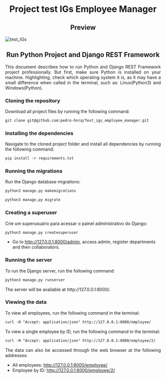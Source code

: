 


<h1 align="center"> Project test IGs Employee Manager </h1>


<h2 align='center'> Preview </h2>

![test_IGs](https://user-images.githubusercontent.com/74242717/230141908-d38a1f48-397e-40d3-9543-71eef4237a85.gif)


<h2 align='center'> Run Python Project and Django REST Framework</h2>

<p align="justify"> This document describes how to run Python and Django REST Framework project professionally. But first, make sure Python is installed on your machine. Highlighting, check which operating system it is, as it may have a small difference when called in the terminal, such as: Linux(Python3) and Windows(Python). </p>

<h3>Cloning the repository</h3>
<p align="justify">Download all project files by running the following command:</p>

```Markdown
git clone git@github.com:pedro-hnrq/Test_igs_employee_manager.git
```

<h3>Installing the dependencies</h3>
<p align="justify">Navigate to the cloned project folder and install all dependencies by running the following command:</p>

```Markdown
pip install -r requirements.txt
```

<h3>Running the migrations</h3>
<p align="justify">Run the Django database migrations: </p>

```Markdown
python3 manage.py makemigrations
```
<p align="justify"> </p>

```Markdown
python3 manage.py migrate
```

<h3>Creating a superuser</h3>
<p align="justify"> Crie um superusuário para acessar o painel administrativo do Django: </p>

```Markdown
python3 manage.py createsuperuser
```

- Go to http://127.0.0.1:8000/admin, access admin, register departments and then collaborators.

<h3>Running the server</h3>
<p align="justify"> To run the Django server, run the following command: </p>

```Markdown
python3 manage.py runserver
```
<p align="justify"> The server will be available at http://127.0.0.1:8000/.</p>

<h3>Viewing the data</h3>
<p align="justify">To view all employees, run the following command in the terminal: </p>

```Markdown
curl -H "Accept: application/json" http://127.0.0.1:8000/employee/
```
<p align="justify">To view a single employee by ID, run the following command in the terminal: </p>

```Markdown
curl -H "Accept: application/json" http://127.0.0.1:8000/employee/2/
```

<p align="justify"> The data can also be accessed through the web browser at the following addresses:</p>

- All employees: http://127.0.0.1:8000/employee/
- Employee by ID: http://127.0.0.1:8000/employee/2/

